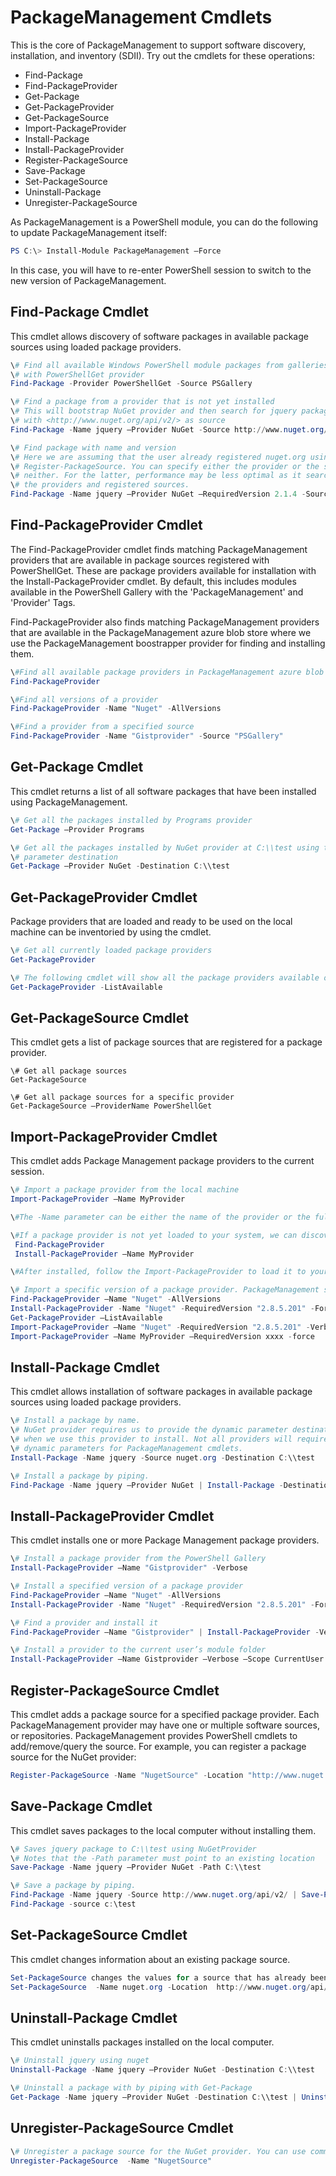# PackageManagement Cmdlets
This is the core of PackageManagement to support software discovery, installation, and inventory (SDII). Try out the cmdlets for these operations:
-   Find-Package
-   Find-PackageProvider
-   Get-Package
-   Get-PackageProvider
-   Get-PackageSource
-   Import-PackageProvider
-   Install-Package
-   Install-PackageProvider
-   Register-PackageSource
-   Save-Package
-   Set-PackageSource
-   Uninstall-Package
-   Unregister-PackageSource

As PackageManagement is a PowerShell module, you can do the following to update PackageManagement itself:
```powershell
PS C:\> Install-Module PackageManagement –Force
```
In this case, you will have to re-enter PowerShell session to switch to the new version of PackageManagement.

## Find-Package Cmdlet
This cmdlet allows discovery of software packages in available package sources using loaded package providers.
```powershell
\# Find all available Windows PowerShell module packages from galleries registered
\# with PowerShellGet provider
Find-Package -Provider PowerShellGet -Source PSGallery

\# Find a package from a provider that is not yet installed
\# This will bootstrap NuGet provider and then search for jquery package using NuGet
\# with <http://www.nuget.org/api/v2/> as source
Find-Package -Name jquery –Provider NuGet -Source http://www.nuget.org/api/v2/

\# Find package with name and version
\# Here we are assuming that the user already registered nuget.org using
\# Register-PackageSource. You can specify either the provider or the source, or
\# neither. For the latter, performance may be less optimal as it searches through all
\# the providers and registered sources.
Find-Package -Name jquery –Provider NuGet –RequiredVersion 2.1.4 -Source nuget.org
```

## Find-PackageProvider Cmdlet
The Find-PackageProvider cmdlet finds matching PackageManagement providers that are available in package sources registered with PowerShellGet. These are package providers available for installation with the Install-PackageProvider cmdlet. By default, this includes modules available in the PowerShell Gallery with the 'PackageManagement' and 'Provider' Tags. 

Find-PackageProvider also finds matching PackageManagement providers that are available in the PackageManagement azure blob store where we use the PackageManagement boostrapper provider for finding and installing them.
```powershell
\#Find all available package providers in PackageManagement azure blob store as well as in PowerShellGallery.com
Find-PackageProvider

\#Find all versions of a provider
Find-PackageProvider -Name "Nuget" -AllVersions

\#Find a provider from a specified source
Find-PackageProvider -Name "Gistprovider" -Source "PSGallery"
```

## Get-Package Cmdlet
This cmdlet returns a list of all software packages that have been installed using PackageManagement.
```powershell
\# Get all the packages installed by Programs provider
Get-Package –Provider Programs

\# Get all the packages installed by NuGet provider at C:\\test using the dynamic
\# parameter destination
Get-Package –Provider NuGet -Destination C:\\test
```

## Get-PackageProvider Cmdlet
Package providers that are loaded and ready to be used on the local machine can be inventoried by using the cmdlet.
```powershell
\# Get all currently loaded package providers
Get-PackageProvider

\# The following cmdlet will show all the package providers available on the machine (including those that are not loaded):
Get-PackageProvider -ListAvailable
```

## Get-PackageSource Cmdlet
This cmdlet gets a list of package sources that are registered for a package provider.
```powershelll
\# Get all package sources
Get-PackageSource

\# Get all package sources for a specific provider
Get-PackageSource –ProviderName PowerShellGet
```

## Import-PackageProvider Cmdlet
This cmdlet adds Package Management package providers to the current session.
```powershell
\# Import a package provider from the local machine
Import-PackageProvider –Name MyProvider

\#The -Name parameter can be either the name of the provider or the full path to the provider. Currently, we support .dll, .exe and.psm1 for the full path case. If the name of the provider is used for the -Name parameter, then additional version parameters such as -RequiredVersion, -MinimumVersion and -MaximumVersion may be specified. Otherwise, the latest version of the provider will be imported.

\#If a package provider is not yet loaded to your system, we can discover and install on-demand. You can use explicit discovery and install cmdlets to do so:
 Find-PackageProvider
 Install-PackageProvider –Name MyProvider

\#After installed, follow the Import-PackageProvider to load it to your system.

\# Import a specific version of a package provider. PackageManagement supports installations of multiple versions of a package provider using PackageProvider cmdlets (not by bootstrapper provider). You can install another version of a package provider given that you already have one up running by:
Find-PackageProvider –Name "Nuget" -AllVersions
Install-PackageProvider -Name "Nuget" -RequiredVersion "2.8.5.201" -Force
Get-PackageProvider –ListAvailable
Import-PackageProvider –Name "Nuget" -RequiredVersion "2.8.5.201" -Verbose
Import-PackageProvider –Name MyProvider –RequiredVersion xxxx -force
```

## Install-Package Cmdlet

This cmdlet allows installation of software packages in available package sources using loaded package providers.
```powershell
\# Install a package by name.
\# NuGet provider requires us to provide the dynamic parameter destination path
\# when we use this provider to install. Not all providers will require you to supply
\# dynamic parameters for PackageManagement cmdlets.
Install-Package -Name jquery -Source nuget.org -Destination C:\\test

\# Install a package by piping.
Find-Package -Name jquery –Provider NuGet | Install-Package -Destination C:\\test
```

## Install-PackageProvider Cmdlet
This cmdlet installs one or more Package Management package providers.
```powershell
\# Install a package provider from the PowerShell Gallery
Install-PackageProvider –Name "Gistprovider" -Verbose

\# Install a specified version of a package provider
Find-PackageProvider –Name "Nuget" -AllVersions
Install-PackageProvider -Name "Nuget" -RequiredVersion "2.8.5.201" -Force

\# Find a provider and install it
Find-PackageProvider –Name "Gistprovider" | Install-PackageProvider -Verbose

\# Install a provider to the current user’s module folder
Install-PackageProvider –Name Gistprovider –Verbose –Scope CurrentUser
```

## Register-PackageSource Cmdlet
This cmdlet adds a package source for a specified package provider.
Each PackageManagement provider may have one or multiple software sources, or repositories. PackageManagement provides PowerShell cmdlets to add/remove/query the source. For example, you can register a package source for the NuGet provider:
```powershell
Register-PackageSource -Name "NugetSource" -Location "http://www.nuget.org/api/v2" –ProviderName nuget
```

## Save-Package Cmdlet
This cmdlet saves packages to the local computer without installing them.
```powershell
\# Saves jquery package to C:\\test using NuGetProvider
\# Notes that the -Path parameter must point to an existing location
Save-Package -Name jquery –Provider NuGet -Path C:\\test

\# Save a package by piping.
Find-Package -Name jquery -Source http://www.nuget.org/api/v2/ | Save-Package -Path C:\\test
Find-Package -source c:\test
```

## Set-PackageSource Cmdlet
This cmdlet changes information about an existing package source. 
```powershell
Set-PackageSource changes the values for a source that has already been registered by running the Register-PackageSource cmdlet. By running Set-PackageSource, you can change the source name and location.
Set-PackageSource  -Name nuget.org -Location  http://www.nuget.org/api/v2 -NewName nuget2 -NewLocation https://www.nuget.org/api/v2 
```

## Uninstall-Package Cmdlet
This cmdlet uninstalls packages installed on the local computer.
```powershell
\# Uninstall jquery using nuget
Uninstall-Package -Name jquery –Provider NuGet -Destination C:\\test

\# Uninstall a package with by piping with Get-Package
Get-Package -Name jquery –Provider NuGet -Destination C:\\test | Uninstall-Package
```

## Unregister-PackageSource Cmdlet
```powershell
\# Unregister a package source for the NuGet provider. You can use command Unregister-PackageSource, to disconnect with a repository, and Get-PackageSource, to discover what the repositories are associated with that provider.
Unregister-PackageSource  -Name "NugetSource"
```
